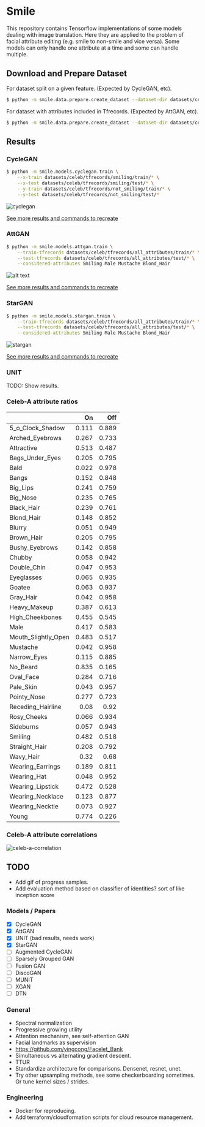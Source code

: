 # Smile
This repository contains Tensorflow implementations of some models dealing with image translation. Here they are 
applied to the problem of facial attribute editing (e.g. smile to non-smile and vice versa). Some models can only
handle one attribute at a time and some can handle multiple.

## Download and Prepare Dataset
For dataset split on a given feature. (Expected by CycleGAN, etc).
```bash
$ python -m smile.data.prepare.create_dataset --dataset-dir datasets/celeb --split-attribute Smiling
```

For dataset with attributes included in Tfrecords. (Expected by AttGAN, etc).
```bash
$ python -m smile.data.prepare.create_dataset --dataset-dir datasets/celeb --include-attributes
```

## Results

### CycleGAN
```bash
$ python -m smile.models.cyclegan.train \
    --x-train datasets/celeb/tfrecords/smiling/train/* \
    --x-test datasets/celeb/tfrecords/smiling/test/* \
    --y-train datasets/celeb/tfrecords/not_smiling/train/* \
    --y-test datasets/celeb/tfrecords/not_smiling/test/*
```

![cyclegan](results/cyclegan/runs/paper-architecture-lambda-cyclic-5.0/testsamples_final.png)

[See more results and commands to recreate](results/cyclegan/results.md)

### AttGAN
```bash
$ python -m smile.models.attgan.train \
    --train-tfrecords datasets/celeb/tfrecords/all_attributes/train/* \
    --test-tfrecords datasets/celeb/tfrecords/all_attributes/test/* \
    --considered-attributes Smiling Male Mustache Blond_Hair
```

![alt text](results/attgan/runs/paper-architecture-wgan-gp-lambda-rec-100-1-10/testsamples_final.png)

[See more results and commands to recreate](results/attgan/results.md)

### StarGAN
```bash
$ python -m smile.models.stargan.train \
    --train-tfrecords datasets/celeb/tfrecords/all_attributes/train/* \
    --test-tfrecords datasets/celeb/tfrecords/all_attributes/test/* \
    --considered-attributes Smiling Male Mustache Blond_Hair
```

![stargan](results/stargan/runs/paper-architecture-wgan-gp-lambda-rec-10.0-lambda-cls-1.0/testsamples_final.png)

[See more results and commands to recreate](results/stargan/results.md)

### UNIT
TODO: Show results.

### Celeb-A attribute ratios
| | On | Off |
|---|---:|---:|
| 5_o_Clock_Shadow | 0.111 | 0.889 |
| Arched_Eyebrows | 0.267 | 0.733 |
| Attractive | 0.513 | 0.487 |
| Bags_Under_Eyes | 0.205 | 0.795 |
| Bald | 0.022 | 0.978 |
| Bangs | 0.152 | 0.848 |
| Big_Lips | 0.241 | 0.759 |
| Big_Nose | 0.235 | 0.765 |
| Black_Hair | 0.239 | 0.761 |
| Blond_Hair | 0.148 | 0.852 |
| Blurry | 0.051 | 0.949 |
| Brown_Hair | 0.205 | 0.795 |
| Bushy_Eyebrows | 0.142 | 0.858 |
| Chubby | 0.058 | 0.942 |
| Double_Chin | 0.047 | 0.953 |
| Eyeglasses | 0.065 | 0.935 |
| Goatee | 0.063 | 0.937 |
| Gray_Hair | 0.042 | 0.958 |
| Heavy_Makeup | 0.387 | 0.613 |
| High_Cheekbones | 0.455 | 0.545 |
| Male | 0.417 | 0.583 |
| Mouth_Slightly_Open | 0.483 | 0.517 |
| Mustache | 0.042 | 0.958 |
| Narrow_Eyes | 0.115 | 0.885 |
| No_Beard | 0.835 | 0.165 |
| Oval_Face | 0.284 | 0.716 |
| Pale_Skin | 0.043 | 0.957 |
| Pointy_Nose | 0.277 | 0.723 |
| Receding_Hairline | 0.08 | 0.92 |
| Rosy_Cheeks | 0.066 | 0.934 |
| Sideburns | 0.057 | 0.943 |
| Smiling | 0.482 | 0.518 |
| Straight_Hair | 0.208 | 0.792 |
| Wavy_Hair | 0.32 | 0.68 |
| Wearing_Earrings | 0.189 | 0.811 |
| Wearing_Hat | 0.048 | 0.952 |
| Wearing_Lipstick | 0.472 | 0.528 |
| Wearing_Necklace | 0.123 | 0.877 |
| Wearing_Necktie | 0.073 | 0.927 |
| Young | 0.774 | 0.226 |

### Celeb-A attribute correlations
![celeb-a-correlation](pics/celeb-attr-corr.png)

## TODO
* Add gif of progress samples.
* Add evaluation method based on classifier of identities? sort of like inception score

### Models / Papers
- [x] CycleGAN
- [x] AttGAN
- [x] UNIT (bad results, needs work)
- [x] StarGAN
- [ ] Augmented CycleGAN
- [ ] Sparsely Grouped GAN
- [ ] Fusion GAN
- [ ] DiscoGAN
- [ ] MUNIT
- [ ] XGAN
- [ ] DTN

### General
* Spectral normalization
* Progressive growing utility
* Attention mechanism, see self-attention GAN
* Facial landmarks as supervision
* https://github.com/yingcong/Facelet_Bank
* Simultaneous vs alternating gradient descent.
* TTUR
* Standardize architecture for comparisons. Densenet, resnet, unet.
* Try other upsampling methods, see some checkerboarding sometimes. Or tune kernel sizes / strides.

### Engineering
* Docker for reproducing. 
* Add terraform/cloudformation scripts for cloud resource management.
